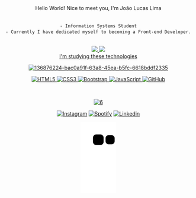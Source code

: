 <div align="center">
  Hello World! Nice to meet you, I'm João Lucas Lima  
<br><br>

</h3>

```
- Information Systems Student
- Currently I have dedicated myself to becoming a Front-end Developer.
```
<br>

<div>
  <a href="https://github.com/oJoaoLucas">
    <img height="245em" src="https://github-readme-stats.vercel.app/api/top-langs/?username=ojoaolucas&layout=compact&langs_count=7&theme=dracula"/>
    <img height="245em" src="https://github-readme-stats.vercel.app/api?username=ojoaolucas&show_icons=true&theme=dracula&include_all_commits=true&count_private=true"/>
</div>
  
 <div>
   I'm studying these technologies
    
![136876224-bac0a91f-63a8-45ea-b5fc-6618bddf2335](https://user-images.githubusercontent.com/94051879/194400886-f9f8b0ca-e4fc-44a5-829a-10cb25082eda.gif)

   ![HTML5](https://img.shields.io/badge/-HTML5-E34F26?style=flat-square&logo=html5&logoColor=white)
   ![CSS3](https://img.shields.io/badge/-CSS3-1572B6?style=flat-square&logo=css3)
   ![Bootstrap](https://img.shields.io/badge/-Bootstrap-563D7C?style=flat-square&logo=bootstrap)
   ![JavaScript](https://img.shields.io/badge/-JavaScript-black?style=flat-square&logo=javascript)
   ![GitHub](https://img.shields.io/badge/-GitHub-181717?style=flat-square&logo=github)    
 
</div>
    
<br>

<div> 
  
  ![6]([https://giffiles.alphacoders.com/916/91672.gif](https://pporg-cdn.nullcontent.net/monthly_2018_05/large.5aec4287c9aee_EeveeGif.gif.1687bde4b30e4ce1dd93c67f4bd13d24.gif))
  
  [![Instagram](https://img.shields.io/badge/Instagram-E4405F?style=for-the-badge&logo=instagram&logoColor=white)](https://instagram.com/ojoaolucas0?igshid=YmMyMTA2M2Y=)
  [![Spotify](https://img.shields.io/badge/Spotify-1ED760?&style=for-the-badge&logo=spotify&logoColor=white)](https://open.spotify.com/user/jo%C3%A3olucaslimaaa)
  [![Linkedin](https://img.shields.io/badge/LinkedIn-0077B5?style=for-the-badge&logo=linkedin&logoColor=white)](https://www.linkedin.com/in/ojoaolucaslima/)

  ![Snake animation](https://github.com/oJoaoLucas/oJoaoLucas/blob/output/github-contribution-grid-snake.svg)
 
</div>
